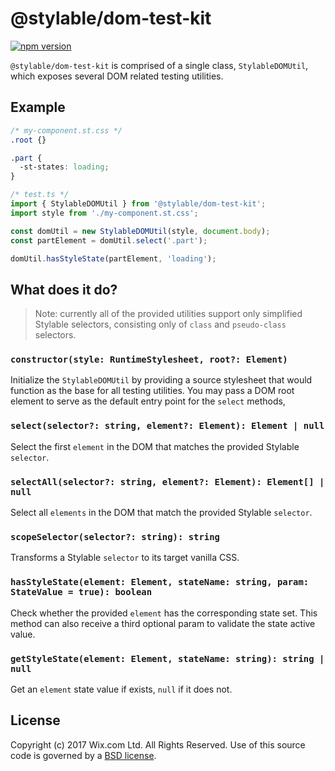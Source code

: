 # @stylable/dom-test-kit

[![npm version](https://img.shields.io/npm/v/@stylable/dom-test-kit.svg)](https://www.npmjs.com/package/stylable/dom-test-kit)

`@stylable/dom-test-kit` is comprised of a single class, `StylableDOMUtil`, which exposes several DOM related testing utilities.

## Example

```css
/* my-component.st.css */
.root {}

.part {
  -st-states: loading;
}
```

```ts
/* test.ts */
import { StylableDOMUtil } from '@stylable/dom-test-kit';
import style from './my-component.st.css';

const domUtil = new StylableDOMUtil(style, document.body);
const partElement = domUtil.select('.part');

domUtil.hasStyleState(partElement, 'loading');
```

## What does it do?

> Note: currently all of the provided utilities support only simplified Stylable selectors, consisting only of `class` and `pseudo-class` selectors.

### `constructor(style: RuntimeStylesheet, root?: Element)`

Initialize the `StylableDOMUtil` by providing a source stylesheet that would function as the base for all testing utilities. You may pass a DOM root element to serve as the default entry point for the `select` methods,

### `select(selector?: string, element?: Element): Element | null`

Select the first `element` in the DOM that matches the provided Stylable `selector`.

### `selectAll(selector?: string, element?: Element): Element[] | null`

Select all `elements` in the DOM that match the provided Stylable `selector`.

### `scopeSelector(selector?: string): string`

Transforms a Stylable `selector` to its target vanilla CSS.

### `hasStyleState(element: Element, stateName: string, param: StateValue = true): boolean`

Check whether the provided `element` has the corresponding state set. This method can also receive a third optional param to validate the state active value.

### `getStyleState(element: Element, stateName: string): string | null`

Get an `element` state value if exists, `null` if it does not.

## License

Copyright (c) 2017 Wix.com Ltd. All Rights Reserved. Use of this source code is governed by a [BSD license](./LICENSE).
